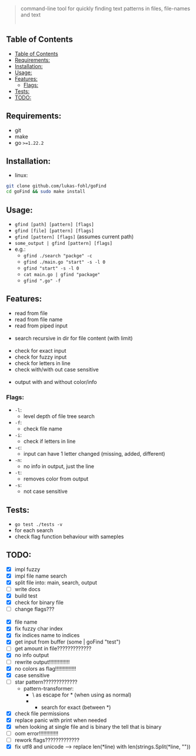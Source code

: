 > command-line tool for quickly finding text patterns in files, file-names and text
<br></br>
## Table of Contents
- [Table of Contents](#table-of-contents)
- [Requirements:](#requirements)
- [Installation:](#installation)
- [Usage:](#usage)
- [Features:](#features)
  - [Flags:](#flags)
- [Tests:](#tests)
- [TODO:](#todo)

## Requirements:
 - git
 - make
 - go `>=1.22.2`

## Installation:
 - linux:
```bash
git clone github.com/lukas-fohl/goFind
cd goFind && sudo make install
```

## Usage:
 - `gfind [path] [pattern] [flags]`
 - `gfind [file] [pattern] [flags]`
 - `gfind [pattern] [flags]` (assumes current path)
 - `some_output | gfind [pattern] [flags]`
 - e.g.:
   - `gfind ./search "packge" -c`
   - `gfind ./main.go "start" -s -l 0`
   - `gfind "start" -s -l 0`
   - `cat main.go | gfind "package"`
   - `gfind ".go" -f`

## Features:
 - read from file
 - read from file name
 - read from piped input
<br></br>
 - search recursive in dir for file content (with limit)
<br></br>
 - check for exact input
 - check for fuzzy input
 - check for letters in line
 - check with/with out case sensitive
<br></br>
- output with and without color/info


### Flags:
  - `-l`:
    - level depth of file tree search
  - `-f`:
    - check file name
  - `-i`:
    - check if letters in line
  - `-c`:
    - input can have 1 letter changed (missing, added, different)
  - `-n`:
    - no info in output, just the line
  - `-t`:
    - removes color from output
  - `-s`:
    - not case sensitive

## Tests:
 - `go test ./tests -v`
 - for each search
 - check flag function behaviour with sameples

## TODO:
 - [x] impl fuzzy
 - [x] impl file name search
 - [x] split file into: main, search, output
 - [ ] write docs
 - [x] build test
 - [x] check for binary file
 - [ ] change flags???
 <br></br>
 - [x] file name 
 - [x] fix fuzzy char index
 - [x] fix indices name to indices
 - [x] get input from buffer (some | goFind "test")
 - [ ] get amount in file?????????????
 - [x] no info output
 - [ ] rewrite output!!!!!!!!!!!!!!
 - [x] no colors as flag!!!!!!!!!!!!!!
 - [x] case sensitive
 - [ ] star pattern?????????????
   - pattern-transformer:
     - \ as escape for * (when using as normal)
     - * search for exact (between *)
 - [x] check file permissions
 - [x] replace panic with print when needed
 - [x] when looking at single file and is binary the tell that is binary
 - [ ] oom error!!!!!!!!!!!!!
 - [ ] rework flags?????????????
 - [x] fix utf8 and unicode --> replace len(*line) with len(strings.Split(*line, ""))
